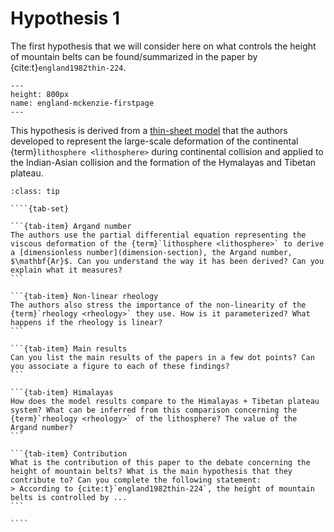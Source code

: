 # Hypothesis 1

The first hypothesis that we will consider here on what controls the height of mountain belts can be found/summarized in the paper by {cite:t}`england1982thin-224`.

```{figure} images/england-mckenzie-page.png
---
height: 800px
name: england-mckenzie-firstpage
---
```
This hypothesis is derived from a [thin-sheet model](thin-sheet-section) that the authors developed to represent the large-scale deformation of the continental {term}`lithosphere <lithosphere>` during continental collision and applied to the Indian-Asian collision and the formation of the Hymalayas and Tibetan plateau.

`````{admonition} To help you in your reading, here are a few hints
:class: tip

````{tab-set}

```{tab-item} Argand number
The authors use the partial differential equation representing the viscous deformation of the {term}`lithosphere <lithosphere>` to derive a [dimensionless number](dimension-section), the Argand number, $\mathbf{Ar}$. Can you understand the way it has been derived? Can you explain what it measures?
```

```{tab-item} Non-linear rheology
The authors also stress the importance of the non-linearity of the {term}`rheology <rheology>` they use. How is it parameterized? What happens if the rheology is linear?
```

```{tab-item} Main results
Can you list the main results of the papers in a few dot points? Can you associate a figure to each of these findings?
```

```{tab-item} Himalayas
How does the model results compare to the Himalayas + Tibetan plateau system? What can be inferred from this comparison concerning the {term}`rheology <rheology>` of the lithosphere? The value of the Argand number?
```

```{tab-item} Contribution
What is the contribution of this paper to the debate concerning the height of mountain belts? What is the main hypothesis that they contribute to? Can you complete the following statement:
> According to {cite:t}`england1982thin-224`, the height of mountain belts is controlled by ...
```

````

`````
